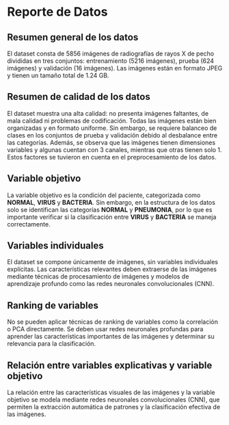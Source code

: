 # Reporte de Datos

## Resumen general de los datos
El dataset consta de 5856 imágenes de radiografías de rayos X de pecho divididas en tres conjuntos: entrenamiento (5216 imágenes), prueba (624 imágenes) y validación (16 imágenes). Las imágenes están en formato JPEG y tienen un tamaño total de 1.24 GB. 

## Resumen de calidad de los datos
El dataset muestra una alta calidad: no presenta imágenes faltantes, de mala calidad ni problemas de codificación. Todas las imágenes están bien organizadas y en formato uniforme. Sin embargo, se requiere balanceo de clases en los conjuntos de prueba y validación debido al desbalance entre las categorías. Además, se observa que las imágenes tienen dimensiones variables y algunas cuentan con 3 canales, mientras que otras tienen solo 1. Estos factores se tuvieron en cuenta en el preprocesamiento de los datos.

## Variable objetivo
La variable objetivo es la condición del paciente, categorizada como **NORMAL**, **VIRUS** y **BACTERIA**. Sin embargo, en la estructura de los datos solo se identifican las categorías **NORMAL** y **PNEUMONIA**, por lo que es importante verificar si la clasificación entre **VIRUS** y **BACTERIA** se maneja correctamente.

## Variables individuales
El dataset se compone únicamente de imágenes, sin variables individuales explícitas. Las características relevantes deben extraerse de las imágenes mediante técnicas de procesamiento de imágenes y modelos de aprendizaje profundo como las redes neuronales convolucionales (CNN).

## Ranking de variables
No se pueden aplicar técnicas de ranking de variables como la correlación o PCA directamente. Se deben usar redes neuronales profundas para aprender las características importantes de las imágenes y determinar su relevancia para la clasificación.

## Relación entre variables explicativas y variable objetivo
La relación entre las características visuales de las imágenes y la variable objetivo se modela mediante redes neuronales convolucionales (CNN), que permiten la extracción automática de patrones y la clasificación efectiva de las imágenes.
